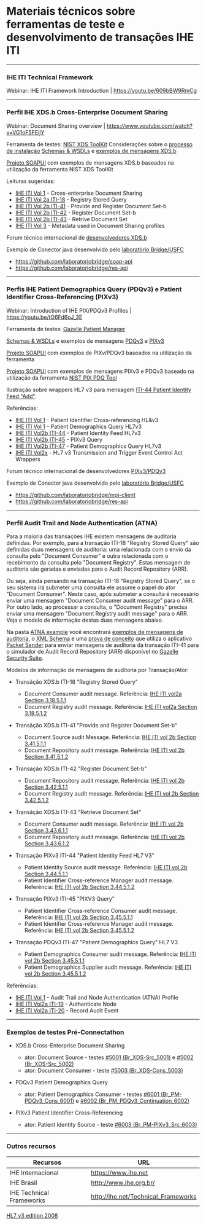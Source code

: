 # Materiais técnicos sobre ferramentas de teste e desenvolvimento de transações IHE ITI

-----
### IHE ITI Technical Framework


Webinar: IHE ITI Framework Introduction | https://youtu.be/609bBW9RmCg 

-----

### Perfil IHE XDS.b Cross-Enterprise Document Sharing  

Webinar: Document Sharing overview | https://www.youtube.com/watch?v=VG1oF5FEijY 

Ferramenta de testes: [NIST XDS ToolKit](https://github.com/usnistgov/iheos-toolkit2)
Considerações sobre o [processo de instalação](Technical%20Instructions/tech_inst-2.md) 
[Schemas & WSDLs](./IHE%20schemas%20&%20wsdls) e [exemplos de mensagens XDS.b](./IHE%20messages%20examples/XDS.b)

[Projeto SOAPUI](./SOAPUI%20Projects/NIST%20XDS-Toolkit-Examples-soapui-project.xml) com exemplos de mensagens XDS.b baseados na utilização da ferramenta NIST XDS ToolKit 

Leituras sugeridas:  
- [IHE ITI Vol 1](https://www.ihe.net/uploadedFiles/Documents/ITI/IHE_ITI_TF_Vol2b.pdf#page=81) - Cross-enterprise Document Sharing
- [IHE ITI Vol 2a ITI-18](https://www.ihe.net/uploadedFiles/Documents/ITI/IHE_ITI_TF_Vol2a.pdf#page=91) - Registry Stored Query
- [IHE ITI Vol 2b ITI-41](https://www.ihe.net/uploadedFiles/Documents/ITI/IHE_ITI_TF_Vol2b.pdf#page=153) - Provide and Register Document Set-b
- [IHE ITI Vol 2b ITI-42](https://www.ihe.net/uploadedFiles/Documents/ITI/IHE_ITI_TF_Vol2b.pdf#page=164) - Register Document Set-b
- [IHE ITI Vol 2b ITI-43](https://www.ihe.net/uploadedFiles/Documents/ITI/IHE_ITI_TF_Vol2b.pdf#page=175) - Retrive Document Set
- [IHE ITI Vol 3](https://www.ihe.net/uploadedFiles/Documents/ITI/IHE_ITI_TF_Vol3.pdf#page=4) - Metadata used in Document Sharing profiles

Forum técnico internacional de [desenvolvedores XDS.b](https://groups.google.com/forum/#!forum/ihe-xds-implementors)

Exemplo de Conector java desenvolvido pelo [laboratório Bridge/USFC](https://bridge.ufsc.br/)
- https://github.com/laboratoriobridge/soap-api
- https://github.com/laboratoriobridge/res-api

-----

### Perfis IHE Patient Demographics Query (PDQv3) e Patient Identifier Cross-Referencing (PIXv3)

Webinar: Introduction of IHE PIX/PDQv3 Profiles | https://youtu.be/tO6Fd6oJ_3E 

Ferramenta de testes: [Gazelle Patient Manager](https://gazelle.ihe.net/PatientManager/home.seam)  

[Schemas & WSDLs](./IHE%20schemas%20&%20wsdls) e exemplos de mensagens [PDQv3](./IHE%20messages%20examples/PDQV3) e [PIXv3](./IHE%20messages%20examples/PIXV3) 

[Projeto SOAPUI](./SOAPUI%20Projects/Gazelle-Patient-Manager-examples-soapui-project.xml) com exemplos de PIXv/PDQv3 baseados na utilização da ferramenta 

[Projeto SOAPUI](./SOAPUI%20Projects/NIST-PIXPDQ-Examples-soapui-project.xml) com exemplos de mensagens PIXv3 e PDQv3 baseado na utilização da ferramenta [NIST PIX PDQ Tool](https://pixpdqtests.nist.gov/pixpdqtool/) 

Ilustração sobre wrappers HL7 v3 para mensagem [ITI-44 Patient Identity Feed "Add"](Technical%20Instructions/media/image23.png).

Referências:

- [IHE ITI Vol 1](https://www.ihe.net/uploadedFiles/Documents/ITI/IHE_ITI_TF_Vol1.pdf#page=231) - Patient Identifier Cross-referencing HL&v3
- [IHE ITI Vol 1](https://www.ihe.net/uploadedFiles/Documents/ITI/IHE_ITI_TF_Vol1.pdf#page=236) - Patient Demographics Query HL7v3
- [IHE ITI Vol2b ITI-44](https://www.ihe.net/uploadedFiles/Documents/ITI/IHE_ITI_TF_Vol2b.pdf#page=192) - Patient Identity Feed HL7v3
- [IHE ITI Vol2b ITI-45](https://www.ihe.net/uploadedFiles/Documents/ITI/IHE_ITI_TF_Vol2b.pdf#page=217) - PIXv3 Query
- [IHE ITI Vol2b ITI-47](https://www.ihe.net/uploadedFiles/Documents/ITI/IHE_ITI_TF_Vol2b.pdf#page=245) - Patient Demographics Query HL7v3
- [IHE ITI Vol2x](https://www.ihe.net/uploadedFiles/Documents/ITI/IHE_ITI_TF_Vol2x.pdf#page=59) - HL7 v3 Transmission and Trigger Event Control Act
Wrappers

Forum técnico internacional de desenvolvedores [PIXv3/PDQv3](https://groups.google.com/forum/#!forum/ihe_pix_pdq_testing)

Exemplo de Conector java desenvolvido pelo [laboratório Bridge/USFC](https://bridge.ufsc.br/)
- https://github.com/laboratoriobridge/mpi-client
- https://github.com/laboratoriobridge/res-api

-----
### Perfil Audit Trail and Node Authentication (ATNA)


Para a maioria das transações IHE existem mensagens de auditoria definidas. Por exemplo, para a transação ITI-18 "Registry Stored Query" são definidas duas mensagens de auditoria: uma relacionada com o envio da consulta pelo "Document Consumer" e outra relacionada com o recebimento da consulta pelo "Document Registry". Estas mensagem de auditoria são geradas e enviadas para o Audit Record Repository (ARR).

Ou seja, ainda pensando na transação ITI-18 "Registry Stored Query", se o seu sistema irá submeter uma consulta ele assume o papel do ator "Document Consumer". Neste caso, após submeter a consulta é necessário enviar uma mensagem "Document Consumer audit message" para o ARR. Por outro lado, ao processar a consulta, o "Document Registry" precisa enviar uma mensagem "Document Registry audit message" para o ARR. Veja o modelo de informação destas duas mensagens abaixo. 

Na pasta [ATNA example](https://github.com/ihebrasil/PROADI-SUS-HAOC/tree/master/ATNA%20example) você encontrará [exemplos de mensagens de auditoria](https://github.com/ihebrasil/PROADI-SUS-HAOC/tree/master/ATNA%20example/IHE%20Transactions%20Audit%20messages), o [XML Schema](https://github.com/ihebrasil/PROADI-SUS-HAOC/tree/master/ATNA%20example/IHE%20Transactions%20Audit%20messages/dicom_ihe_ps3.15_a.5.1_2017c.xsd) e uma [prova de conceito](https://github.com/ihebrasil/PROADI-SUS-HAOC/tree/master/ATNA%20example/Syslog%20POC) que utiliza o aplicativo [Packet Sender](https://packetsender.com/) para enviar mensagens de auditoria da transação ITI-41 para o simulador de Audit Record Repository (ARR) disponível no [Gazelle Security Suite](https://gazelle.ihe.net/gss/). 

Modelos de informação de mensagens de auditoria por Transação/Ator:

- Transãção XDS.b ITI-18 "Registry Stored Query"

  - Document Consumer audit message. Referência: [IHE ITI vol2a Section 3.18.5.1.1](https://www.ihe.net/uploadedFiles/Documents/ITI/IHE_ITI_TF_Vol2a.pdf#page=128)
  - Document Registry audit message. Referência: [IHE ITI vol2a Section 3.18.5.1.2](https://www.ihe.net/uploadedFiles/Documents/ITI/IHE_ITI_TF_Vol2a.pdf#page=130)

- Transãção XDS.b ITI-41 "Provide and Register Document Set-b"
    
  - Document Source audit Message. Referência: [IHE  ITI vol 2b Section 3.41.5.1.1](https://www.ihe.net/uploadedFiles/Documents/ITI/IHE_ITI_TF_Vol2b.pdf#page=160) 
  - Document Repository audit message. Referência: [IHE ITI vol 2b Section 3.41.5.1.2](https://www.ihe.net/uploadedFiles/Documents/ITI/IHE_ITI_TF_Vol2b.pdf#page=162) 
   
- Transação XDS.b ITI-42 "Register Document Set-b"

  - Document Repository audit message. Referência: [IHE ITI vol 2b Section 3.42.5.1.1](https://www.ihe.net/uploadedFiles/Documents/ITI/IHE_ITI_TF_Vol2b.pdf#page=172)
  - Document Registry audit message. Referência: [IHE ITI vol 2b Section 3.42.5.1.2](https://www.ihe.net/uploadedFiles/Documents/ITI/IHE_ITI_TF_Vol2b.pdf#page=173)

- Transãção XDS.b ITI-43 "Retrieve Document Set"

  - Document Consumer audit message. Referência: [IHE  ITI vol 2b Section 3.43.6.1.1](https://www.ihe.net/uploadedFiles/Documents/ITI/IHE_ITI_TF_Vol2b.pdf#page=189) 
  - Document Repository audit message. Referência: [IHE ITI vol 2b Section 3.43.6.1.2](https://www.ihe.net/uploadedFiles/Documents/ITI/IHE_ITI_TF_Vol2b.pdf#page=190) 

- Transação PIXv3 ITI-44 "Patient Identity Feed HL7 V3"

  - Patient Identity Source audit message. Referência: [IHE ITI vol 2b Section 3.44.5.1.1](https://www.ihe.net/uploadedFiles/Documents/ITI/IHE_ITI_TF_Vol2b.pdf#page=214) 
  -  Patient Identifier Cross-reference Manager audit message. Referência: [IHE ITI vol 2b Section 3.44.5.1.2](https://www.ihe.net/uploadedFiles/Documents/ITI/IHE_ITI_TF_Vol2b.pdf#page=215)
 
- Transação PIXv3 ITI-45 "PIXV3 Query"

  - Patient Identifier Cross-reference Consumer audit message. Referência: [IHE ITI vol 2b Section 3.45.5.1.1](https://www.ihe.net/uploadedFiles/Documents/ITI/IHE_ITI_TF_Vol2b.pdf#page=231) 
  -  Patient Identifier Cross-reference Manager audit message. Referência: [IHE ITI vol 2b Section 3.45.5.1.2](https://www.ihe.net/uploadedFiles/Documents/ITI/IHE_ITI_TF_Vol2b.pdf#page=233)

- Transação PDQv3 ITI-47 "Patient Demographics Query" HL7 V3

  - Patient Demographics Consumer audit message. Referência: [IHE ITI vol 2b Section 3.45.5.1.1](https://www.ihe.net/uploadedFiles/Documents/ITI/IHE_ITI_TF_Vol2b.pdf#page=268) 
  -   Patient Demographics Supplier audit message. Referência: [IHE ITI vol 2b Section 3.45.5.1.2](https://www.ihe.net/uploadedFiles/Documents/ITI/IHE_ITI_TF_Vol2b.pdf#page=270)
 

Referências:

- [IHE ITI Vol 1](https://www.ihe.net/uploadedFiles/Documents/ITI/IHE_ITI_TF_Vol1.pdf#page=68) - Audit Trail and Node Authentication (ATNA) Profile
- [IHE ITI Vol2a ITI-19](https://www.ihe.net/uploadedFiles/Documents/ITI/IHE_ITI_TF_Vol2a.pdf#page=121) - Authenticate Node
- [IHE ITI Vol2a ITI-20](https://www.ihe.net/uploadedFiles/Documents/ITI/IHE_ITI_TF_Vol2a.pdf#page=138) - Record Audit Event

-----

### Exemplos de testes Pré-Connectathon

   - XDS.b Cross-Enterprise Document Sharing  
   
        - ator: Document Source - testes [#5001 (Br_XDS-Src_5001)](Technical%20Instructions/tech_inst-3.md) e [#5002 (Br_XDS-Src_5002)](Technical%20Instructions/tech_inst-3-2.md)  
        - ator: Document Consumer - teste [#5003 (Br_XDS-Cons_5003)](Technical%20Instructions/tech_inst-3-1.md)  

   - PDQv3 Patient Demographics Query

        - ator: Patient Demographics Consumer - testes [#6001 (Br_PM-PDQv3_Cons_6001)](Technical%20Instructions/tech_inst-4.md) e [#6002 (Br_PM_PDQv3_Continuation_6002)](Technical%20Instructions/tech_inst-4-1.md)

   - PIXv3 Patient Identifier Cross-Referencing 

        - ator: Patient Identity Source - teste [#6003 (Br_PM-PIXv3_Src_6003)](Technical%20Instructions/tech_inst-5.md)

-----

### Outros recursos

Recursos | URL
---------|-----
IHE Internacional | https://www.ihe.net 
IHE Brasil | http://www.ihe.org.br/ 
IHE Technical Frameworks | http://ihe.net/Technical_Frameworks 
[HL7 v3 edition 2008](./HL7v3%20Edition2008%20cd)